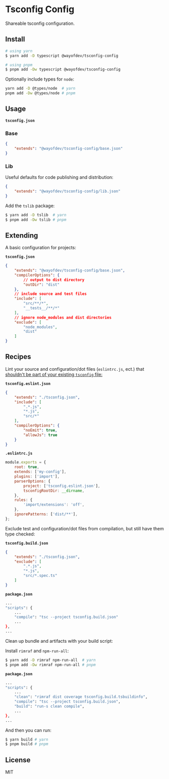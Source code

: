 # Tsconfig Config

Shareable tsconfig configuration.

## Install

```bash
# using yarn
$ yarn add -D typescript @wayofdev/tsconfig-config

# using pnpm
$ pnpm add -Dw typescript @wayofdev/tsconfig-config
```

Optionally include types for `node`:

```bash
yarn add -D @types/node  # yarn
pnpm add -Dw @types/node # pnpm
```

## Usage

**`tsconfig.json`**

### Base

```json
{
    "extends": "@wayofdev/tsconfig-config/base.json"
}
```

### Lib

Useful defaults for code publishing and distribution:

```json
{
    "extends": "@wayofdev/tsconfig-config/lib.json"
}
```

Add the `tslib` package:

```bash
$ yarn add -D tslib  # yarn
$ pnpm add -Dw tslib # pnpm
```

## Extending

A basic configuration for projects:

**`tsconfig.json`**

```json
{
    "extends": "@wayofdev/tsconfig-config/base.json",
    "compilerOptions": {
        // output to dist directory
        "outDir": "dist"
    },
    // include source and test files
    "include": [
        "src/**/*",
        "__tests__/**/*"
    ],
    // ignore node_modules and dist directories
    "exclude": [
        "node_modules",
        "dist"
    ]
}
```

## Recipes

Lint your source and configuration/dot files (`eslintrc.js`, ect.)
that [shouldn't be part of your existing `tsconfig` file:](https://typescript-eslint.io/docs/linting/troubleshooting/#i-get-errors-telling-me-eslint-was-configured-to-run--however-that-tsconfig-does-not--none-of-those-tsconfigs-include-this-file)

**`tsconfig.eslint.json`**

```json
{
    "extends": "./tsconfig.json",
    "include": [
        ".*.js",
        "*.js",
        "src/*"
    ],
    "compilerOptions": {
        "noEmit": true,
        "allowJs": true
    }
}
```

**`.eslintrc.js`**

```js
module.exports = {
    root: true,
    extends: ['my-config'],
    plugins: ['import'],
    parserOptions: {
        project: ['tsconfig.eslint.json'],
        tsconfigRootDir: __dirname,
    },
    rules: {
        'import/extensions': 'off',
    },
    ignorePatterns: ['dist/**'],
};
```

Exclude test and configuration/dot files from compilation, but still have them type checked:

**`tsconfig.build.json`**

```json
{
    "extends": "./tsconfig.json",
    "exclude": [
        ".*.js",
        "*.js",
        "src/*.spec.ts"
    ]
}
```

**`package.json`**

```bash
...
"scripts": {
    ...
    "compile": "tsc --project tsconfig.build.json"
    ...
},
...
```

Clean up bundle and artifacts with your build script:

Install `rimraf` and `npm-run-all`:

```bash
$ yarn add -D rimraf npm-run-all  # yarn
$ pnpm add -Dw rimraf npm-run-all # pnpm
```

**`package.json`**

```bash
...
"scripts": {
    ...
    "clean": "rimraf dist coverage tsconfig.build.tsbuildinfo",
    "compile": "tsc --project tsconfig.build.json",
    "build": "run-s clean compile",
    ...
},
...
```

And then you can run:

```bash
$ yarn build # yarn
$ pnpm build # pnpm
```

## License

MIT
